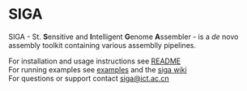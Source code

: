 # SIGA
SIGA - St. **S**ensitive and **I**ntelligent **G**enome **A**ssembler - is a *de* novo  assembly toolkit containing various assemblly pipelines. 


For installation and usage instructions see [README](README)<br>
For running examples see [examples](examples) and the [siga wiki](https://github.com/chungongyu/siga/wiki)<br>
For questions or support contact [siga@ict.ac.cn](mailto:siga@ict.ac.cn)<br>
